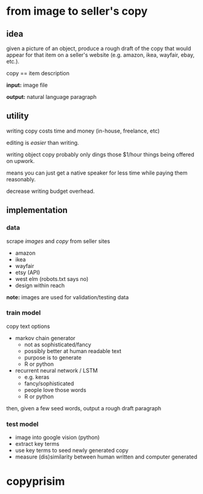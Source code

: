 # from image to seller's copy

## idea

given a picture of an object, produce a rough draft of the copy that would appear for that item on a seller's website (e.g. amazon, ikea, wayfair, ebay, etc.).

copy == item description

**input:** image file

**output:** natural language paragraph


## utility

writing copy costs time and money (in-house, freelance, etc)

editing is *easier* than writing.

writing object copy probably only dings those $1/hour things being offered on upwork.

means you can just get a native speaker for less time while paying them reasonably.

decrease writing budget overhead.


## implementation

### data

scrape *images* and *copy* from seller sites

- amazon
- ikea
- wayfair
- etsy (API)
- west elm (robots.txt says no)
- design within reach

**note:** images are used for validation/testing data


### train model

copy text options

- markov chain generator
  - not as sophisticated/fancy
  - possibly better at human readable text
  - purpose is to generate 
  - R or python
- recurrent neural network / LSTM 
  - e.g. keras
  - fancy/sophisticated
  - people love those words
  - R or python

then, given a few seed words, output a rough draft paragraph


### test model

- image into google vision (python)
- extract key terms
- use key terms to seed newly generated copy
- measure (dis)similarity between human written and computer generated
# copyprisim
